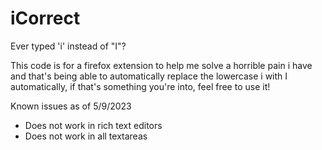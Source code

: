 # iCorrect
Ever typed 'i' instead of "I"?

This code is for a firefox extension to help me solve a horrible pain i have and that's being able to automatically replace the lowercase i with I automatically, if that's something you're into, feel free to use it!


Known issues as of 5/9/2023

* Does not work in rich text editors
* Does not work in all textareas

